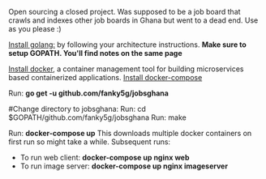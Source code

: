 Open sourcing a closed project. Was supposed to be a job board that crawls and indexes other job boards in Ghana but went to a dead end. Use as you please :)

[Install golang:](https://golang.org/doc/install) by following your architecture instructions.
**Make sure to setup GOPATH. You'll find notes on the same page**

[Install docker](https://docs.docker.com/engine/installation/), a container management tool for building microservices based containerized applications.
[Install docker-compose](https://docs.docker.com/compose/install/)

Run: **go get -u github.com/fanky5g/jobsghana**

#Change directory to jobsghana:
Run: cd $GOPATH/github.com/fanky5g/jobsghana
Run: make

Run: **docker-compose up**
 This downloads multiple docker containers on first run so might take a while.
Subsequent runs:
  - To run web client: **docker-compose up nginx web**
  - To run image server: **docker-compose up nginx imageserver**

<!-- docker ps -q -a -f status=exited | xargs -n 100 docker rm -v -->
<!-- docker images -q --filter "dangling=true" | xargs -n 100 docker rmi -->
<!-- docker run -v /var/run/docker.sock:/var/run/docker.sock -v /var/lib/docker:/var/lib/docker --rm martin/docker-cleanup-volumes -->
